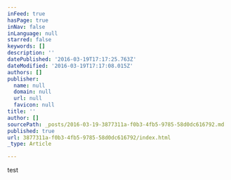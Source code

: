 ```yaml
---
inFeed: true
hasPage: true
inNav: false
inLanguage: null
starred: false
keywords: []
description: ''
datePublished: '2016-03-19T17:17:25.763Z'
dateModified: '2016-03-19T17:17:08.015Z'
authors: []
publisher:
  name: null
  domain: null
  url: null
  favicon: null
title: ''
author: []
sourcePath: _posts/2016-03-19-3877311a-f0b3-4fb5-9785-58d0dc616792.md
published: true
url: 3877311a-f0b3-4fb5-9785-58d0dc616792/index.html
_type: Article

---
```

test